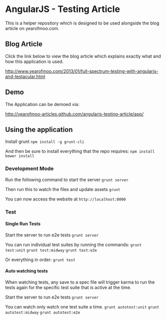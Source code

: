 # AngularJS - Testing Article
This is a helper repository which is designed to be used alongside the blog article on yearofmoo.com.

## Blog Article
Click the link below to view the blog article which explains exactly what and how this application is used.

http://www.yearofmoo.com/2013/01/full-spectrum-testing-with-angularjs-and-testacular.html

## Demo
The Application can be demoed via:

http://yearofmoo-articles.github.com/angularjs-testing-article/app/

## Using the application

Install grunt
`npm install -g grunt-cli`

And then be sure to install everything that the repo requires:
`npm install`
`bower install`

### Development Mode

Run the following command to start the server
`grunt server`

Then run this to watch the files and update assets
`grunt`

You can now access the website at
`http://localhost:8000`

### Test

#### Single Run Tests

Start the server to run e2e tests
`grunt server`

You can run individual test suites by running the commands:
`grunt test:unit`
`grunt test:midway`
`grunt test:e2e`

Or everything in order:
`grunt test`


#### Auto watching tests
When watching tests, any save to a spec file will trigger karma to run the tests again
for the specific test suite that is active at the time.

Start the server to run e2e tests
`grunt server`

You can watch only watch one test suite a time.
`grunt autotest:unit`
`grunt autotest:midway`
`grunt autotest:e2e`
